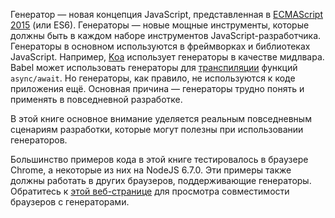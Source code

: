 Генератор — новая концепция JavaScript, представленная в [ECMAScript 2015](http://www.ecma-international.org/ecma-262/6.0/) (или ES6). Генераторы — новые мощные инструменты, которые должны быть в каждом наборе инструментов JavaScript-разработчика. Генераторы в основном используются в фреймворках и библиотеках JavaScript. Например, [Koa](http://koajs.com) использует генераторы в качестве мидлвара. Babel может использовать генераторы для [транспиляции](https://babeljs.io/docs/plugins/transform-async-to-generator/) функций `async/await`. Но генераторы, как правило, не используются к коде приложения ещё. Основная причина — генераторы трудно понять и применять в повседневной разработке.

В этой книге основное внимание уделяется реальным повседневным сценариям разработки, которые могут полезны при использовании генераторов.

Большинство примеров кода в этой книге тестировалось в браузере Chrome, а некоторые из них на NodeJS 6.7.0. Эти примеры также должны работать в других браузеров, поддерживающие генераторы. Обратитесь к [этой веб-странице](http://kangax.github.io/compat-table/es6/#test-generators) для просмотра совместимости браузеров с генераторами.
